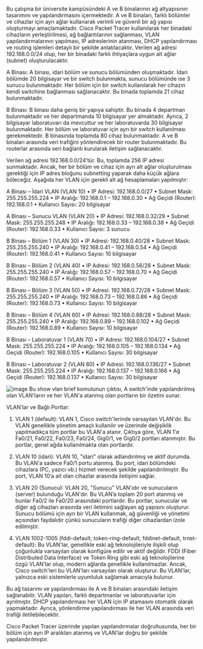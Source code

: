 Bu çalışma bir üniversite kampüsündeki A ve B binalarının ağ altyapısının tasarımını ve yapılandırmasını içermektedir. A ve B binaları, farklı bölümler ve cihazlar için ayrı ağlar kullanarak verimli ve güvenli bir ağ yapısı oluşturmayı amaçlamaktadır. Cisco Packet Tracer kullanılarak her binadaki cihazların yerleştirilmesi, ağ bağlantılarının sağlanması, VLAN yapılandırmalarının yapılması, IP adreslerinin atanması, DHCP yapılandırması ve routing işlemleri detaylı bir şekilde anlatılacaktır. Verilen ağ adresi 192.168.0.0/24 olup, her bir binadaki farklı ihtiyaçlara uygun alt ağlar (subnet) oluşturulacaktır.

A Binası:
A binası, idari bölüm ve sunucu bölümünden oluşmaktadır. İdari bölümde 20 bilgisayar ve bir switch bulunmakta, sunucu bölümünde ise 3 sunucu bulunmaktadır. Her bölüm için bir switch kullanılarak her cihazın kendi switchine bağlanması sağlanacaktır. Bu binada toplamda 21 cihaz bulunmaktadır.

B Binası:
B binası daha geniş bir yapıya sahiptir. Bu binada 4 departman bulunmaktadır ve her departmanda 10 bilgisayar yer almaktadır. Ayrıca, 2 bilgisayar laboratuvarı da mevcuttur ve her laboratuvarda 30 bilgisayar bulunmaktadır. Her bölüm ve laboratuvar için ayrı bir switch kullanılması gerekmektedir. B binasında toplamda 80 cihaz bulunmaktadır.
A ve B binaları arasında veri trafiğini yönlendirecek bir router bulunmaktadır. Bu routerlar arasında seri bağlantı kurularak iletişim sağlanacaktır.

Verilen ağ adresi 192.168.0.0/24’tür. Bu, toplamda 256 IP adresi sunmaktadır. Ancak, her bir bölüm ve cihaz için ayrı alt ağlar oluşturulması gerektiği için IP adres bloğunu subnetting yaparak daha küçük ağlara böleceğiz.
Aşağıda her VLAN için gerekli alt ağ hesaplamaları yapılmıştır:

A Binası – İdari VLAN (VLAN 10)
•	IP Adresi: 192.168.0.0/27
•	Subnet Mask: 255.255.255.224
•	IP Aralığı: 192.168.0.1 – 192.168.0.30
•	Ağ Geçidi (Router): 192.168.0.1
•	Kullanıcı Sayısı: 20 bilgisayar

A Binası – Sunucu VLAN (VLAN 20)
•	IP Adresi: 192.168.0.32/29
•	Subnet Mask: 255.255.255.248
•	IP Aralığı: 192.168.0.33 – 192.168.0.38
•	Ağ Geçidi (Router): 192.168.0.33
•	Kullanıcı Sayısı: 3 sunucu

B Binası – Bölüm 1 (VLAN 30)
•	IP Adresi: 192.168.0.40/28
•	Subnet Mask: 255.255.255.240
•	IP Aralığı: 192.168.0.41 – 192.168.0.54
•	Ağ Geçidi (Router): 192.168.0.41
•	Kullanıcı Sayısı: 10 bilgisayar

B Binası – Bölüm 2 (VLAN 40)
•	IP Adresi: 192.168.0.56/28
•	Subnet Mask: 255.255.255.240
•	IP Aralığı: 192.168.0.57 – 192.168.0.70
•	Ağ Geçidi (Router): 192.168.0.57
•	Kullanıcı Sayısı: 10 bilgisayar

B Binası – Bölüm 3 (VLAN 50)
•	IP Adresi: 192.168.0.72/28
•	Subnet Mask: 255.255.255.240
•	IP Aralığı: 192.168.0.73 – 192.168.0.86
•	Ağ Geçidi (Router): 192.168.0.73
•	Kullanıcı Sayısı: 10 bilgisayar

B Binası – Bölüm 4 (VLAN 60)
•	IP Adresi: 192.168.0.88/28
•	Subnet Mask: 255.255.255.240
•	IP Aralığı: 192.168.0.89 – 192.168.0.102
•	Ağ Geçidi (Router): 192.168.0.89
•	Kullanıcı Sayısı: 10 bilgisayar

B Binası – Laboratuvar 1 (VLAN 70)
•	IP Adresi: 192.168.0.104/27
•	Subnet Mask: 255.255.255.224
•	IP Aralığı: 192.168.0.105 – 192.168.0.134
•	Ağ Geçidi (Router): 192.168.0.105
•	Kullanıcı Sayısı: 30 bilgisayar

B Binası – Laboratuvar 2 (VLAN 80)
•	IP Adresi: 192.168.0.136/27
•	Subnet Mask: 255.255.255.224
•	IP Aralığı: 192.168.0.137 – 192.168.0.166
•	Ağ Geçidi (Router): 192.168.0.137
•	Kullanıcı Sayısı: 30 bilgisayar

![image](https://github.com/user-attachments/assets/426876b7-91b3-4654-84a3-413286b5227a)
Bu show vlan brief komutunun çıktısı, A switch'inde yapılandırılmış olan VLAN'ların ve her VLAN'a atanmış olan portların bir özetini sunar. 

VLAN'lar ve Bağlı Portlar:

1.	VLAN 1 (default):
VLAN 1, Cisco switch'lerinde varsayılan VLAN'dır. Bu VLAN genellikle yönetim amaçlı kullanılır ve üzerinde değişiklik yapılmadıkça tüm portlar bu VLAN'a atanır. Çıktıya göre, VLAN 1'e Fa0/21, Fa0/22, Fa0/23, Fa0/24, Gig0/1, ve Gig0/2 portları atanmıştır. Bu portlar, genel ağda kullanılmakta olan portlardır.

2.	VLAN 10 (idari):
VLAN 10, "idari" olarak adlandırılmış ve aktif durumda. Bu VLAN'a sadece Fa0/1 portu atanmış. Bu port, idari bölümdeki cihazlara (PC, yazıcı vb.) hizmet verecek şekilde yapılandırılmıştır. Bu port, VLAN 10’a ait olan cihazlar arasında iletişimi sağlar.

3.	VLAN 20 (Sunucu):
VLAN 20, "Sunucu" VLAN'ıdır ve sunucuların (server) bulunduğu VLAN'dır. Bu VLAN’a toplam 20 port atanmış ve bunlar Fa0/2 ile Fa0/20 arasındaki portlardır. Bu portlar, sunucular ve diğer ağ cihazları arasında veri iletimini sağlayan ağ yapısını oluşturur. Sunucu bölümü için ayrı bir VLAN kullanmak, ağ güvenliği ve yönetimi açısından faydalıdır çünkü sunucuların trafiği diğer cihazlardan izole edilmiştir.

4.	VLAN 1002-1005 (fddi-default, token-ring-default, fddinet-default, trnet-default):
Bu VLAN'lar, genellikle eski ağ teknolojileriyle ilişkili olup çoğunlukla varsayılan olarak konfigüre edilir ve aktif değildir. FDDI (Fiber Distributed Data Interface) ve Token Ring gibi eski ağ teknolojilerine özgü VLAN’lar olup, modern ağlarda genellikle kullanılmazlar. Ancak, Cisco switch'leri bu VLAN'ları varsayılan olarak oluşturur. Bu VLAN’lar, yalnızca eski sistemlerle uyumluluk sağlamak amacıyla bulunur.

Bu ağ tasarımı ve yapılandırması ile A ve B binaları arasındaki iletişim sağlanabilir. VLAN yapıları, farklı departmanlar ve laboratuvarlar için ayrılmıştır. DHCP yapılandırması her VLAN için IP atamasını otomatik olarak yapmaktadır. Ayrıca, yönlendirme yapılandırması ile her VLAN arasında veri trafiği iletilebilecektir.

Cisco Packet Tracer üzerinde yapılan yapılandırmalar doğrultusunda, her bir bölüm için ayrı IP aralıkları atanmış ve VLAN'lar doğru bir şekilde yapılandırılmıştır.
